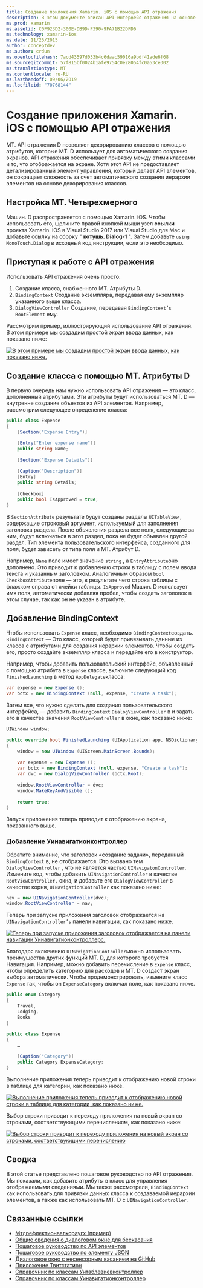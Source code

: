 ```yaml
---
title: Создание приложения Xamarin. iOS с помощью API отражения
description: В этом документе описан API-интерфейс отражения на основе атрибутов, который создает пользовательский интерфейс на основе классов, оформленных атрибутами.
ms.prod: xamarin
ms.assetid: C0F923D2-300E-DB9D-F390-9FA71B22DFD6
ms.technology: xamarin-ios
ms.date: 11/25/2015
author: conceptdev
ms.author: crdun
ms.openlocfilehash: 7acd43597d033b4c6daac59016a9bdf41ade6f68
ms.sourcegitcommit: 57f815bf0024b1afe9754c0e28054fc0a53ce302
ms.translationtype: MT
ms.contentlocale: ru-RU
ms.lasthandoff: 09/06/2019
ms.locfileid: "70768144"
---
```

# <a name="creating-a-xamarinios-application-using-the-reflection-api"></a>Создание приложения Xamarin. iOS с помощью API отражения

MT. API отражения D позволяет декорированию классов с помощью атрибутов, которые MT. D использует для автоматического создания экранов. API отражения обеспечивает привязку между этими классами и то, что отображается на экране. Хотя этот API не предоставляет детализированный элемент управления, который делает API элементов, он сокращает сложность за счет автоматического создания иерархии элементов на основе декорирования классов.

## <a name="setting-up-mtd"></a>Настройка MT. Четырехмерного

Машин. D распространяется с помощью Xamarin. iOS. Чтобы использовать его, щелкните правой кнопкой мыши узел **ссылки** проекта Xamarin. iOS в Visual Studio 2017 или Visual Studio для Mac и добавьте ссылку на сборку " **котушь. Dialog-1** ". Затем добавьте `using MonoTouch.Dialog` в исходный код инструкции, если это необходимо.

## <a name="getting-started-with-the-reflection-api"></a>Приступая к работе с API отражения

Использовать API отражения очень просто:

1. Создание класса, снабженного MT. Атрибуты D.
1. `BindingContext` Создание экземпляра, передавая ему экземпляр указанного выше класса. 
1. `DialogViewController` Создание, передавая `BindingContext’s` `RootElement` ему. 

Рассмотрим пример, иллюстрирующий использование API отражения. В этом примере мы создадим простой экран ввода данных, как показано ниже:

 [![](reflection-api-walkthrough-images/01-expense-entry.png "В этом примере мы создадим простой экран ввода данных, как показано ниже.")](reflection-api-walkthrough-images/01-expense-entry.png#lightbox)

## <a name="creating-a-class-with-mtd-attributes"></a>Создание класса с помощью MT. Атрибуты D

В первую очередь нам нужно использовать API отражения — это класс, дополненный атрибутами. Эти атрибуты будут использоваться MT. D — внутренне создание объектов из API элементов. Например, рассмотрим следующее определение класса:

```csharp
public class Expense
{
    [Section("Expense Entry")]

    [Entry("Enter expense name")]
    public string Name;
        
    [Section("Expense Details")]
  
    [Caption("Description")]
    [Entry]
    public string Details;
        
    [Checkbox]
    public bool IsApproved = true;
}
```

В `SectionAttribute` результате будут созданы разделы `UITableView` , содержащие строковый аргумент, используемый для заполнения заголовка раздела. После объявления раздела все поля, следующие за ним, будут включаться в этот раздел, пока не будет объявлен другой раздел.
Тип элемента пользовательского интерфейса, созданного для поля, будет зависеть от типа поля и MT. Атрибут D.

Например, `Name` поле имеет значение `string` , а `EntryAttribute`оно дополнено. Это приводит к добавлению строки в таблицу с полем ввода текста и указанным заголовком. Аналогичным образом `bool` `CheckboxAttribute`поле — это, в результате чего строка таблицы с флажком справа от ячейки таблицы. `IsApproved` Машин. D использует имя поля, автоматически добавляя пробел, чтобы создать заголовок в этом случае, так как он не указан в атрибуте.

## <a name="adding-the-bindingcontext"></a>Добавление BindingContext

Чтобы использовать `Expense` класс, необходимо `BindingContext`создать. `BindingContext` — Это класс, который будет привязывать данные из класса с атрибутами для создания иерархии элементов. Чтобы создать его, просто создайте экземпляр класса и передайте его в конструктор.

Например, чтобы добавить пользовательский интерфейс, объявленный с помощью атрибута в `Expense` классе, включите следующий код `FinishedLaunching` в метод `AppDelegate`класса:

```csharp
var expense = new Expense ();
var bctx = new BindingContext (null, expense, "Create a task");
```

Затем все, что нужно сделать для создания пользовательского интерфейса, — добавить `BindingContext` `DialogViewController` в и задать его в качестве значения `RootViewController` в окне, как показано ниже:

```csharp
UIWindow window;

public override bool FinishedLaunching (UIApplication app, NSDictionary options)
{   
    window = new UIWindow (UIScreen.MainScreen.Bounds);
            
    var expense = new Expense ();
    var bctx = new BindingContext (null, expense, "Create a task");
    var dvc = new DialogViewController (bctx.Root);
            
    window.RootViewController = dvc;
    window.MakeKeyAndVisible ();
            
    return true;
}
```

Запуск приложения теперь приводит к отображению экрана, показанного выше.

### <a name="adding-a-uinavigationcontroller"></a>Добавление Уинавигатионконтроллер

Обратите внимание, что заголовок «создание задачи», переданный `BindingContext` в, не отображается. Это вызвано тем `DialogViewController` , что не является частью `UINavigatonController`. Измените код, чтобы добавить `UINavigationController` в качестве `RootViewController,` окна, и добавьте его `DialogViewController` в качестве корня, `UINavigationController` как показано ниже:

```csharp
nav = new UINavigationController(dvc);
window.RootViewController = nav;
```

Теперь при запуске приложения заголовок отображается на `UINavigationController’s` панели навигации, как показано ниже.

 [![](reflection-api-walkthrough-images/02-create-task.png "Теперь при запуске приложения заголовок отображается на панели навигации Уинавигатионконтроллерс.")](reflection-api-walkthrough-images/02-create-task.png#lightbox)

Благодаря включению `UINavigationController`можно использовать преимущества других функций MT. D, для которого требуется Навигация. Например, можно добавить перечисление в `Expense` класс, чтобы определить категорию для расходов и MT. D создаст экран выбора автоматически. Чтобы продемонстрировать, измените класс `Expense` так, чтобы он `ExpenseCategory` включал поле, как показано ниже.

```csharp
public enum Category
{
    Travel,
    Lodging,
    Books
}
        
public class Expense
{
    …

    [Caption("Category")]
    public Category ExpenseCategory;
}
```

Выполнение приложения теперь приводит к отображению новой строки в таблице для категории, как показано ниже.

 [![](reflection-api-walkthrough-images/03-set-details.png "Выполнение приложения теперь приводит к отображению новой строки в таблице для категории, как показано ниже.")](reflection-api-walkthrough-images/03-set-details.png#lightbox)

Выбор строки приводит к переходу приложения на новый экран со строками, соответствующими перечислениям, как показано ниже:

 [![](reflection-api-walkthrough-images/04-set-category.png "Выбор строки приводит к переходу приложения на новый экран со строками, соответствующими перечислению")](reflection-api-walkthrough-images/04-set-category.png#lightbox)

 <a name="Summary" />

## <a name="summary"></a>Сводка

В этой статье представлено пошаговое руководство по API отражения. Мы показали, как добавить атрибуты в класс для управления отображаемыми сведениями. Мы также рассмотрели, `BindingContext` как использовать для привязки данных класса к создаваемой иерархии элементов, а также как использовать MT. D с `UINavigationController`.

## <a name="related-links"></a>Связанные ссылки

- [Мтдрефлектионвалксраугх (пример)](https://docs.microsoft.com/samples/xamarin/ios-samples/mtdreflectionwalkthrough)
- [Общие сведения о диалоговом окне для бескасания](~/ios/user-interface/monotouch.dialog/index.md)
- [Пошаговое руководство по API элементов](~/ios/user-interface/monotouch.dialog/elements-api-walkthrough.md)
- [Пошаговое руководство по элементу JSON](~/ios/user-interface/monotouch.dialog/monotouch.dialog-json-markup.md)
- [Диалоговое окно с несенсорным касанием на GitHub](https://github.com/migueldeicaza/MonoTouch.Dialog)
- [Приложение Твитстатион](https://github.com/migueldeicaza/TweetStation)
- [Справочник по классам Уитаблевиевконтроллер](https://developer.apple.com/library/ios/#DOCUMENTATION/UIKit/Reference/UITableViewController_Class/Reference/Reference.html)
- [Справочник по классам Уинавигатионконтроллер](https://developer.apple.com/library/ios/#documentation/UIKit/Reference/UINavigationController_Class/Reference/Reference.html)
